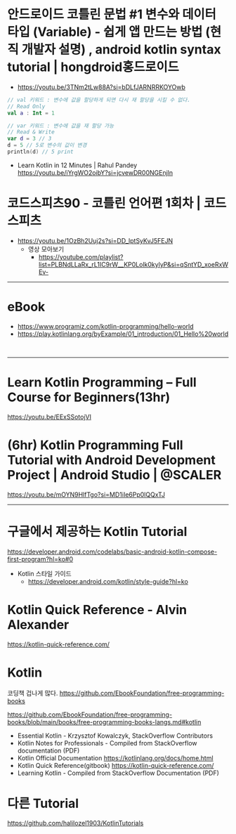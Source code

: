 # 안드로이드 코틀린 문법 #1 변수와 데이터 타입 (Variable) - 쉽게 앱 만드는 방법 (현직 개발자 설명) , android kotlin syntax tutorial | hongdroid홍드로이드

- https://youtu.be/3TNm2tLw88A?si=bDLfJARNRRKOYOwb
```kt
// val 키워드 : 변수에 값을 할당하게 되면 다시 재 할당을 시킬 수 없다.
// Read Only
val a : Int = 1

// var 키워드 : 변수에 값을 재 할당 가능
// Read & Write
var d = 3 // 3
d = 5 // 5로 변수의 값이 변경
println(d) // 5 print

```

- Learn Kotlin in 12 Minutes | Rahul Pandey https://youtu.be/iYrgWO2oibY?si=jcvewDR00NGEnjln


# 코드스피츠90 - 코틀린 언어편 1회차 | 코드스피츠

- https://youtu.be/1OzBh2Uuj2s?si=DD_lptSyKvJ5FEJN
  - 영상 모아보기
    - https://youtube.com/playlist?list=PLBNdLLaRx_rL1IC9rW__KP0Lolk0kylyP&si=qSntYD_xoeRxWEv-


<hr>

# eBook

- https://www.programiz.com/kotlin-programming/hello-world
- https://play.kotlinlang.org/byExample/01_introduction/01_Hello%20world

<br>

<hr>

# Learn Kotlin Programming – Full Course for Beginners(13hr)

https://youtu.be/EExSSotojVI

# (6hr) Kotlin Programming Full Tutorial with Android Development Project | Android Studio | @SCALER 

https://youtu.be/mOYN9HlfTgo?si=MD1iIe6Pp0lQQxTJ

<hr>

# 구글에서 제공하는 Kotlin Tutorial

https://developer.android.com/codelabs/basic-android-kotlin-compose-first-program?hl=ko#0

- Kotlin 스타일 가이드
  - https://developer.android.com/kotlin/style-guide?hl=ko

# Kotlin Quick Reference - Alvin Alexander 

https://kotlin-quick-reference.com/

# Kotlin

코딩책 겁나게 많다. https://github.com/EbookFoundation/free-programming-books

https://github.com/EbookFoundation/free-programming-books/blob/main/books/free-programming-books-langs.md#kotlin

- Essential Kotlin - Krzysztof Kowalczyk, StackOverflow Contributors
- Kotlin Notes for Professionals - Compiled from StackOverflow documentation (PDF)
- Kotlin Official Documentation https://kotlinlang.org/docs/home.html
- Kotlin Quick Reference(gitbook) https://kotlin-quick-reference.com/
- Learning Kotlin - Compiled from StackOverflow Documentation (PDF)

# 다른 Tutorial 

https://github.com/halilozel1903/KotlinTutorials
